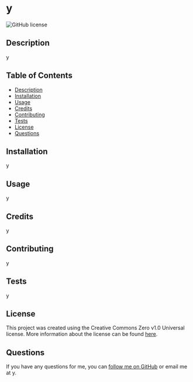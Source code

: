 # y

![GitHub license](https://img.shields.io/badge/License-CC0_1.0-lightgrey.svg)

## Description
y

## Table of Contents
- [Description](#description)
- [Installation](#installation)
- [Usage](#usage)
- [Credits](#credits)
- [Contributing](#contributing)
- [Tests](#tests)
- [License](#license)
- [Questions](#questions)

## Installation
y

## Usage
y

## Credits
y

## Contributing
y

## Tests
y

## License
This project was created using the Creative Commons Zero v1.0 Universal license. More information about the license can be found [here](https://creativecommons.org/publicdomain/zero/1.0/legalcode).

## Questions
If you have any questions for me, you can [follow me on GitHub](https://github.com/y) or email me at y.
